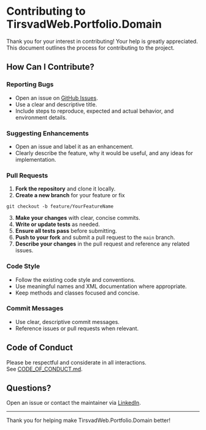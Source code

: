 # Contributing to TirsvadWeb.Portfolio.Domain

Thank you for your interest in contributing! Your help is greatly appreciated.  
This document outlines the process for contributing to the project.

## How Can I Contribute?

### Reporting Bugs

- Open an issue on [GitHub Issues](https://github.com/TirsvadWeb/Dotnet.Portfolio.Domain/issues).
- Use a clear and descriptive title.
- Include steps to reproduce, expected and actual behavior, and environment details.

### Suggesting Enhancements

- Open an issue and label it as an enhancement.
- Clearly describe the feature, why it would be useful, and any ideas for implementation.

### Pull Requests

1. **Fork the repository** and clone it locally.
2. **Create a new branch** for your feature or fix
```
git checkout -b feature/YourFeatureName
```

3. **Make your changes** with clear, concise commits.
4. **Write or update tests** as needed.
5. **Ensure all tests pass** before submitting.
6. **Push to your fork** and submit a pull request to the `main` branch.
7. **Describe your changes** in the pull request and reference any related issues.

### Code Style

- Follow the existing code style and conventions.
- Use meaningful names and XML documentation where appropriate.
- Keep methods and classes focused and concise.

### Commit Messages

- Use clear, descriptive commit messages.
- Reference issues or pull requests when relevant.

## Code of Conduct

Please be respectful and considerate in all interactions.  
See [CODE_OF_CONDUCT.md](CODE_OF_CONDUCT.md).

## Questions?

Open an issue or contact the maintainer via [LinkedIn](https://www.linkedin.com/in/jens-tirsvad-nielsen-13b795b9/).

---
Thank you for helping make TirsvadWeb.Portfolio.Domain better!
